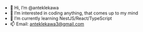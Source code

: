 - 👋 Hi, I’m @anteklekawa
- 👀 I’m interested in coding anything, that comes up to my mind
- 🌱 I’m currently learning NestJS/React/TypeScript
- 📫 Email: anteklekawa3@gmail.com
